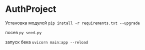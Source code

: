 # AuthProject

Установка модулей
`pip install -r requirements.txt --upgrade`

посев
`py seed.py`

запуск бека
`uvicorn main:app --reload`